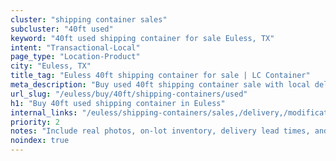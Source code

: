 ```yaml
---
cluster: "shipping container sales"
subcluster: "40ft used"
keyword: "40ft used shipping container for sale Euless, TX"
intent: "Transactional-Local"
page_type: "Location-Product"
city: "Euless, TX"
title_tag: "Euless 40ft shipping container for sale | LC Container"
meta_description: "Buy used 40ft shipping container sale with local delivery in Euless, TX. LC Container — local Since 2003. Request a fast quote today."
url_slug: "/euless/buy/40ft/shipping-containers/used"
h1: "Buy 40ft used shipping container in Euless"
internal_links: "/euless/shipping-containers/sales,/delivery,/modifications"
priority: 2
notes: "Include real photos, on-lot inventory, delivery lead times, and financing info."
noindex: true
---
```


<!-- TODO: Add unique city/inventory copy, images, and internal links here. -->
